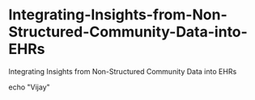 # Integrating-Insights-from-Non-Structured-Community-Data-into-EHRs
Integrating Insights from Non-Structured Community Data into EHRs



echo "Vijay"

